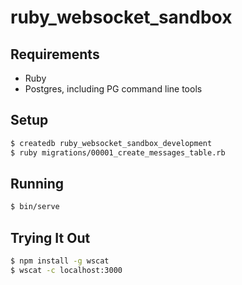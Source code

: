 # ruby_websocket_sandbox

## Requirements

- Ruby
- Postgres, including PG command line tools

## Setup

```bash
$ createdb ruby_websocket_sandbox_development
$ ruby migrations/00001_create_messages_table.rb
```

## Running

```bash
$ bin/serve
```

## Trying It Out

```bash
$ npm install -g wscat
$ wscat -c localhost:3000
```
